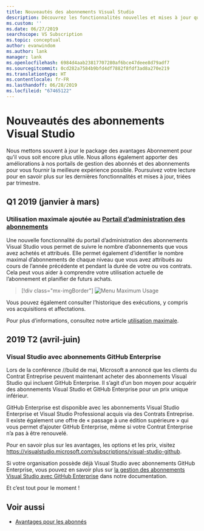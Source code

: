 ```yaml
---
title: Nouveautés des abonnements Visual Studio
description: Découvrez les fonctionnalités nouvelles et mises à jour que vous pouvez utiliser pour gérer les abonnements Visual Studio.
ms.custom: ''
ms.date: 06/27/2019
searchscope: VS Subscription
ms.topic: conceptual
author: evanwindom
ms.author: lank
manager: lank
ms.openlocfilehash: 6984d4aab23817707280af6bce47deee8d79adf7
ms.sourcegitcommit: 0cd282a7584b9bfd4df7882f8fdf3ad8a270e219
ms.translationtype: HT
ms.contentlocale: fr-FR
ms.lasthandoff: 06/28/2019
ms.locfileid: "67465122"
---
```

# <a name="what39s-new-in-visual-studio-subscriptions"></a>Nouveautés des abonnements Visual Studio

Nous mettons souvent à jour le package des avantages Abonnement pour qu’il vous soit encore plus utile. Nous allons également apporter des améliorations à nos portails de gestion des abonnés et des abonnements pour vous fournir la meilleure expérience possible.  Poursuivez votre lecture pour en savoir plus sur les dernières fonctionnalités et mises à jour, triées par trimestre.

## <a name="2019-q1-january-march"></a>Q1 2019 (janvier à mars)

### <a name="maximum-usage-added-to-subscriptions-administration-portalhttpsmanagevisualstuidocom"></a>Utilisation maximale ajoutée au [Portail d’administration des abonnements](https://manage.visualstuido.com)
Une nouvelle fonctionnalité du portail d’administration des abonnements Visual Studio vous permet de suivre le nombre d’abonnements que vous avez achetés et attribués. Elle permet également d’identifier le nombre maximal d’abonnements de chaque niveau que vous avez attribués au cours de l’année précédente et pendant la durée de votre ou vos contrats. Cela peut vous aider à comprendre votre utilisation actuelle de l’abonnement et planifier de futurs achats. 

  > [!div class="mx-imgBorder"]
  > ![Menu Maximum Usage](_img/maximum-usage/maximum-usage-menu.png)

Vous pouvez également consulter l’historique des exécutions, y compris vos acquisitions et affectations.   

Pour plus d’informations, consultez notre article [utilisation maximale](maximum-usage.md). 

## <a name="2019-q2-april-june"></a>2019 T2 (avril-juin)

### <a name="visual-studio-with-github-enterprise-subscriptions"></a>Visual Studio avec abonnements GitHub Enterprise
Lors de la conférence //build de mai, Microsoft a annoncé que les clients du Contrat Entreprise peuvent maintenant acheter des abonnements Visual Studio qui incluent GitHub Enterprise.  Il s’agit d’un bon moyen pour acquérir des abonnements Visual Studio et GitHub Enterprise pour un prix unique inférieur.  

GitHub Enterprise est disponible avec les abonnements Visual Studio Enterprise et Visual Studio Professional acquis via des Contrats Entreprise. Il existe également une offre de « passage à une édition supérieure » qui vous permet d’ajouter GitHub Enterprise, même si votre Contrat Enterprise n’a pas à être renouvelé.

Pour en savoir plus sur les avantages, les options et les prix, visitez https://visualstudio.microsoft.com/subscriptions/visual-studio-github. 

Si votre organisation possède déjà Visual Studio avec abonnements GitHub Enterprise, vous pouvez en savoir plus sur [la gestion des abonnements Visual Studio avec GitHub Enterprise](assign-github.md) dans notre documentation.  

Et c’est tout pour le moment !

## <a name="see-also"></a>Voir aussi

* [Avantages pour les abonnés](subscriber-benefits.md)
